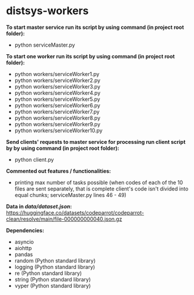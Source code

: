# distsys-workers

**To start master service run its script by using command (in project root folder):**
- python serviceMaster.py

**To start one worker run its script by using command (in project root folder):**
- python workers/serviceWorker1.py
- python workers/serviceWorker2.py
- python workers/serviceWorker3.py
- python workers/serviceWorker4.py
- python workers/serviceWorker5.py
- python workers/serviceWorker6.py
- python workers/serviceWorker7.py
- python workers/serviceWorker8.py
- python workers/serviceWorker9.py
- python workers/serviceWorker10.py

**Send clients' requests to master service for processing run client script by by using command (in project root folder):**
- python client.py

**Commented out features / functionalities:**
- printing max number of tasks possible (when codes of each of the 10 files are sent separately, that is complete client's code isn't divided into equal chunks; serviceMaster.py lines 46 - 49)

**Data in *data/dataset.json*:**  https://huggingface.co/datasets/codeparrot/codeparrot-clean/resolve/main/file-000000000040.json.gz

**Dependencies:**
- asyncio
- aiohttp
- pandas
- random (Python standard library)
- logging (Python standard library)
- re (Python standard library)
- string (Python standard library)
- vyper (Python standard library)

